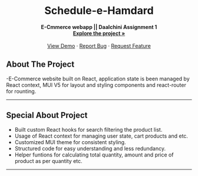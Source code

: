 <!-- PROJECT LOGO -->
<br />
<p align="center">

  <strong>
    <h1 align="center" >Schedule-e-Hamdard</h1>
  </strong>
  
  <p align="center">
    <strong>
     E-Cmmerce webapp || Daalchini Assignment 1
    </strong>
    <br />
    <a href="https://github.com/yahya-cloud/daalchini_assignment_1"><strong>Explore the project »</strong></a>
    <br />
    <br />
    <a href="https://magnificent-cannoli-d81b24.netlify.app/">View Demo</a>
    ·
    <a href="https://github.com/yahya-cloud/daalchini_assignment_1/issues">Report Bug</a>
    ·
    <a href="https://github.com/yahya-cloud/daalchini_assignment_1/issues">Request Feature</a>
  </p>
</p>

## About The Project

-E-Commerce website built on React, application state is been managed by React context, MUI V5 for layout and styling components and react-router for rounting.   

---

## Special About Project
- Built custom React hooks for search filtering the product list.
- Usage of React context for managing user state, cart products and etc.
- Customized MUI theme for consistent styling.
- Structured code for easy understanding and less redundancy.
- Helper funtions for calculating total quantity, amount and price of product as per quantity etc.

---
